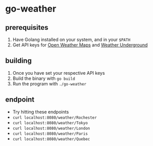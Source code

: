 # go-weather

## prerequisites
1. Have Golang installed on your system, and in your `$PATH`
2. Get API keys for [Open Weather Maps](https://openweathermap.org/) and [Weather Underground](https://www.wunderground.com/)

## building
1. Once you have set your respective API keys
2. Build the binary with `go build`
3. Run the program with `./go-weather`

## endpoint
* Try hitting these endpoints
* `curl localhost:8080/weather/Rochester`
* `curl localhost:8080/weather/Tokyo`
* `curl localhost:8080/weather/London`
* `curl localhost:8080/weather/Paris`
* `curl localhost:8080/weather/Quebec`
